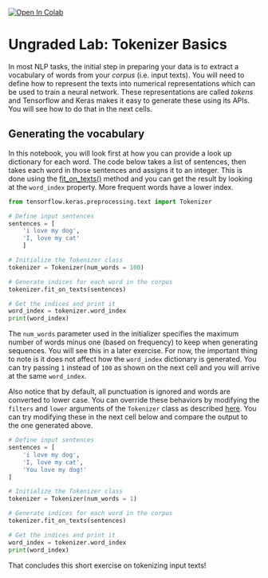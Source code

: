 <a href="https://colab.research.google.com/github/https-deeplearning-ai/tensorflow-1-public/blob/master/C3/W1/ungraded_labs/C3_W1_Lab_1_tokenize_basic.ipynb" target="_parent"><img src="https://colab.research.google.com/assets/colab-badge.svg" alt="Open In Colab"/></a>

# Ungraded Lab: Tokenizer Basics

In most NLP tasks, the initial step in preparing your data is to extract a vocabulary of words from your *corpus* (i.e. input texts). You will need to define how to represent the texts into numerical representations which can be used to train a neural network. These representations are called *tokens* and Tensorflow and Keras makes it easy to generate these using its APIs. You will see how to do that in the next cells.

## Generating the vocabulary

In this notebook, you will look first at how you can provide a look up dictionary for each word. The code below takes a list of sentences, then takes each word in those sentences and assigns it to an integer. This is done using the [fit_on_texts()](https://www.tensorflow.org/api_docs/python/tf/keras/preprocessing/text/Tokenizer#fit_on_texts) method and you can get the result by looking at the `word_index` property. More frequent words have a lower index.


```python
from tensorflow.keras.preprocessing.text import Tokenizer

# Define input sentences
sentences = [
    'i love my dog',
    'I, love my cat'
    ]

# Initialize the Tokenizer class
tokenizer = Tokenizer(num_words = 100)

# Generate indices for each word in the corpus
tokenizer.fit_on_texts(sentences)

# Get the indices and print it
word_index = tokenizer.word_index
print(word_index)
```

The `num_words` parameter used in the initializer specifies the maximum number of words minus one (based on frequency) to keep when generating sequences. You will see this in a later exercise. For now, the important thing to note is it does not affect how the `word_index` dictionary is generated. You can try passing `1` instead of `100` as shown on the next cell and you will arrive at the same `word_index`.

Also notice that by default, all punctuation is ignored and words are converted to lower case. You can override these behaviors by modifying the `filters` and `lower` arguments of the `Tokenizer` class as described [here](https://www.tensorflow.org/api_docs/python/tf/keras/preprocessing/text/Tokenizer#arguments). You can try modifying these in the next cell below and compare the output to the one generated above.


```python
# Define input sentences
sentences = [
    'i love my dog',
    'I, love my cat',
    'You love my dog!'
]

# Initialize the Tokenizer class
tokenizer = Tokenizer(num_words = 1)

# Generate indices for each word in the corpus
tokenizer.fit_on_texts(sentences)

# Get the indices and print it
word_index = tokenizer.word_index
print(word_index)
```

That concludes this short exercise on tokenizing input texts!

